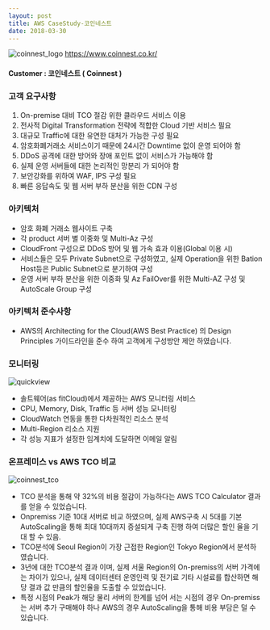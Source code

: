 ```yaml
---
layout: post
title: AWS CaseStudy-코인네스트
date: 2018-03-30
---
```


![coinnest_logo](https://user-images.githubusercontent.com/30482872/38121051-d208a528-3407-11e8-8a39-d8ba12f7b50f.png) https://www.coinnest.co.kr/
#### Customer : 코인네스트 ( Coinnest )


### 고객 요구사항
1. On-premise 대비 TCO 절감 위한 클라우드 서비스 이용
2. 전사적 Digital Transformation 전략에 적합한 Cloud 기반 서비스 필요
3. 대규모 Traffic에 대한 유연한 대처가 가능한 구성 필요
4. 암호화폐거래소 서비스이기 때문에 24시간 Downtime 없이 운영 되어야 함
5. DDoS 공격에 대한 방어와 장애 포인트 없이 서비스가 가능해야 함
6. 실제 운영 서버들에 대한 논리적인 망분리 가 되어야 함
7. 보안강화를 위하여 WAF, IPS 구성 필요
8. 빠른 응답속도 및 웹 서버 부하 분산을 위한 CDN 구성


### 아키텍처
- 암호 화폐 거래소 웹사이트 구축
- 각 product 서버 별 이중화 및 Multi-Az 구성
- CloudFront 구성으로 DDoS 방어 및 웹 가속 효과 이용(Global 이용 시)
- 서비스들은 모두 Private Subnet으로 구성하였고, 실제 Operation을 위한 Bation Host등은 Public Subnet으로 분기하여 구성
- 운영 서버 부하 분산을 위한 이중화 및 Az FailOver를 위한 Multi-AZ 구성 및 AutoScale Group 구성

### 아키텍처 준수사항
- AWS의 Architecting for the Cloud(AWS Best Practice) 의 Design Principles 가이드라인을 준수 하여 고객에게  구성방안 제안 하였습니다.


### 모니터링
![quickview](https://user-images.githubusercontent.com/30482872/38120707-6bb1c5b8-3405-11e8-8f3d-c8fe24acaac1.png)
- 솔트웨어(as fitCloud)에서 제공하는 AWS 모니터링 서비스
- CPU, Memory, Disk, Traffic 등 서버 성능 모니터링
- CloudWatch 연동을 통한 다차원적인 리소스 분석
- Multi-Region 리소스 지원
- 각 성능 지표가 설정한 임계치에 도달하면 이메일 알림


### 온프레미스 vs AWS TCO 비교
![coinnest_tco](https://user-images.githubusercontent.com/30482872/38120295-bcf16698-3402-11e8-8107-388ae1cd7cf4.png)
- TCO 분석을 통해 약 32%의 비용 절감이 가능하다는 AWS TCO Calculator 결과를 얻을 수 있었습니다.
- Onpremiss 기준 10대 서버로 비교 하였으며, 실제 AWS구축 시 5대를 기본 AutoScaling을 통해 최대 10대까지 증설되게 구축 진행 하여 더많은 할인 율을 기대 할 수 있음.
- TCO분석에 Seoul Region이 가장 근접한 Region인 Tokyo Region에서 분석하였습니다.
- 3년에 대한 TCO분석 결과 이며, 실제 서울 Region의 On-premiss의 서버 가격에는 차이가 있으나, 실제 데이터센터 운영인력 및 전기료 기타 시설료를 합산하면 해당 결과 값 만큼의 할인율을 도출할 수 있었습니다.
- 특정 시점의 Peak가 해당 물리 서버의 한계를 넘어 서는 시점의 경우 On-premiss는 서버 추가 구매해야 하나 AWS의 경우 AutoScaling을 통해 비용 부담은 덜 수 있습니다.

